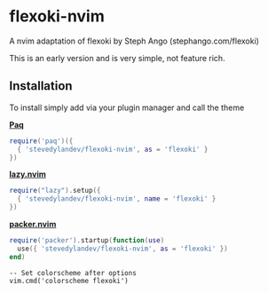 # flexoki-nvim
A nvim adaptation of flexoki by Steph Ango (stephango.com/flexoki)

This is an early version and is very simple, not feature rich.

## Installation
To install simply add via your plugin manager and call the theme

**[Paq](https://github.com/savq/paq-nvim)**

```lua
require('paq')({
  { 'stevedylandev/flexoki-nvim', as = 'flexoki' }
})
```

**[lazy.nvim](https://github.com/folke/lazy.nvim)**

```lua
require("lazy").setup({
  { 'stevedylandev/flexoki-nvim', name = 'flexoki' }
})
```

**[packer.nvim](https://github.com/wbthomason/packer.nvim)**

```lua
require('packer').startup(function(use)
  use({ 'stevedylandev/flexoki-nvim', as = 'flexoki' })
end)
```

```
-- Set colorscheme after options
vim.cmd('colorscheme flexoki')
```

